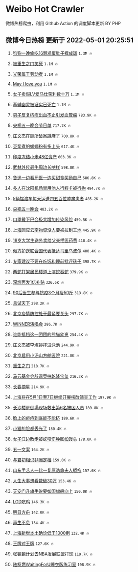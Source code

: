 # Weibo Hot Crawler 



微博热榜爬虫，利用 Github Action 的调度脚本更新 BY PHP 


## 微博今日热榜 更新于 2022-05-01 20:25:51 
1. [狗狗一晚偷吃16颗鸡蛋肚子撑成球](https://s.weibo.com/weibo?q=%23%E7%8B%97%E7%8B%97%E4%B8%80%E6%99%9A%E5%81%B7%E5%90%8316%E9%A2%97%E9%B8%A1%E8%9B%8B%E8%82%9A%E5%AD%90%E6%92%91%E6%88%90%E7%90%83%23&Refer=top) `1.3M 🔥` 

1. [被重生之门笑死](https://s.weibo.com/weibo?q=%23%E8%A2%AB%E9%87%8D%E7%94%9F%E4%B9%8B%E9%97%A8%E7%AC%91%E6%AD%BB%23&Refer=top) `1.1M 🔥` 

1. [光荣属于劳动者](https://s.weibo.com/weibo?q=%23%E5%85%89%E8%8D%A3%E5%B1%9E%E4%BA%8E%E5%8A%B3%E5%8A%A8%E8%80%85%23&Refer=top) `1.1M 🔥` 

1. [May I love you](https://s.weibo.com/weibo?q=May%20I%20love%20you&Refer=top) `1.1M 🔥` 

1. [女子卖假LV爱马仕获利数十万](https://s.weibo.com/weibo?q=%23%E5%A5%B3%E5%AD%90%E5%8D%96%E5%81%87LV%E7%88%B1%E9%A9%AC%E4%BB%95%E8%8E%B7%E5%88%A9%E6%95%B0%E5%8D%81%E4%B8%87%23&Refer=top) `1.1M 🔥` 

1. [基辅幽灵被证实已死亡](https://s.weibo.com/weibo?q=%23%E5%9F%BA%E8%BE%85%E5%B9%BD%E7%81%B5%E8%A2%AB%E8%AF%81%E5%AE%9E%E5%B7%B2%E6%AD%BB%E4%BA%A1%23&Refer=top) `1.1M 🔥` 

1. [男子反复挤痘出血不止引发血管瘤](https://s.weibo.com/weibo?q=%23%E7%94%B7%E5%AD%90%E5%8F%8D%E5%A4%8D%E6%8C%A4%E7%97%98%E5%87%BA%E8%A1%80%E4%B8%8D%E6%AD%A2%E5%BC%95%E5%8F%91%E8%A1%80%E7%AE%A1%E7%98%A4%23&Refer=top) `783.9K 🔥` 

1. [央视五一晚会节目单](https://s.weibo.com/weibo?q=%23%E5%A4%AE%E8%A7%86%E4%BA%94%E4%B8%80%E6%99%9A%E4%BC%9A%E8%8A%82%E7%9B%AE%E5%8D%95%23&Refer=top) `717.7K 🔥` 

1. [庄文杰在厕所破案蹲麻了](https://s.weibo.com/weibo?q=%23%E5%BA%84%E6%96%87%E6%9D%B0%E5%9C%A8%E5%8E%95%E6%89%80%E7%A0%B4%E6%A1%88%E8%B9%B2%E9%BA%BB%E4%BA%86%23&Refer=top) `700.8K 🔥` 

1. [豆浆煮的螺蛳粉有多上头](https://s.weibo.com/weibo?q=%23%E8%B1%86%E6%B5%86%E7%85%AE%E7%9A%84%E8%9E%BA%E8%9B%B3%E7%B2%89%E6%9C%89%E5%A4%9A%E4%B8%8A%E5%A4%B4%23&Refer=top) `617.4K 🔥` 

1. [印度冻结小米48亿资产](https://s.weibo.com/weibo?q=%23%E5%8D%B0%E5%BA%A6%E5%86%BB%E7%BB%93%E5%B0%8F%E7%B1%B348%E4%BA%BF%E8%B5%84%E4%BA%A7%23&Refer=top) `603.3K 🔥` 

1. [武林外传最牛周边长啥样](https://s.weibo.com/weibo?q=%23%E6%AD%A6%E6%9E%97%E5%A4%96%E4%BC%A0%E6%9C%80%E7%89%9B%E5%91%A8%E8%BE%B9%E9%95%BF%E5%95%A5%E6%A0%B7%23&Refer=top) `598.8K 🔥` 

1. [鲁迅一边看牙医一边买甜食奖励自己](https://s.weibo.com/weibo?q=%23%E9%B2%81%E8%BF%85%E4%B8%80%E8%BE%B9%E7%9C%8B%E7%89%99%E5%8C%BB%E4%B8%80%E8%BE%B9%E4%B9%B0%E7%94%9C%E9%A3%9F%E5%A5%96%E5%8A%B1%E8%87%AA%E5%B7%B1%23&Refer=top) `586.8K 🔥` 

1. [多人在沈阳机场冒用他人行程卡被行拘](https://s.weibo.com/weibo?q=%23%E5%A4%9A%E4%BA%BA%E5%9C%A8%E6%B2%88%E9%98%B3%E6%9C%BA%E5%9C%BA%E5%86%92%E7%94%A8%E4%BB%96%E4%BA%BA%E8%A1%8C%E7%A8%8B%E5%8D%A1%E8%A2%AB%E8%A1%8C%E6%8B%98%23&Refer=top) `494.7K 🔥` 

1. [5辆摆渡车每天运送四五百位肿瘤患者](https://s.weibo.com/weibo?q=%235%E8%BE%86%E6%91%86%E6%B8%A1%E8%BD%A6%E6%AF%8F%E5%A4%A9%E8%BF%90%E9%80%81%E5%9B%9B%E4%BA%94%E7%99%BE%E4%BD%8D%E8%82%BF%E7%98%A4%E6%82%A3%E8%80%85%23&Refer=top) `485.2K 🔥` 

1. [央视五一晚会](https://s.weibo.com/weibo?q=%E5%A4%AE%E8%A7%86%E4%BA%94%E4%B8%80%E6%99%9A%E4%BC%9A&Refer=top) `483.2K 🔥` 

1. [口罩戴下巴会极大增加传染风险](https://s.weibo.com/weibo?q=%23%E5%8F%A3%E7%BD%A9%E6%88%B4%E4%B8%8B%E5%B7%B4%E4%BC%9A%E6%9E%81%E5%A4%A7%E5%A2%9E%E5%8A%A0%E4%BC%A0%E6%9F%93%E9%A3%8E%E9%99%A9%23&Refer=top) `459.5K 🔥` 

1. [上海回应云南物资没人要被拉到工地](https://s.weibo.com/weibo?q=%23%E4%B8%8A%E6%B5%B7%E5%9B%9E%E5%BA%94%E4%BA%91%E5%8D%97%E7%89%A9%E8%B5%84%E6%B2%A1%E4%BA%BA%E8%A6%81%E8%A2%AB%E6%8B%89%E5%88%B0%E5%B7%A5%E5%9C%B0%23&Refer=top) `445.9K 🔥` 

1. [18岁大学生送外卖给父亲攒医药费](https://s.weibo.com/weibo?q=%2318%E5%B2%81%E5%A4%A7%E5%AD%A6%E7%94%9F%E9%80%81%E5%A4%96%E5%8D%96%E7%BB%99%E7%88%B6%E4%BA%B2%E6%94%92%E5%8C%BB%E8%8D%AF%E8%B4%B9%23&Refer=top) `418.4K 🔥` 

1. [俄方护送联合国代表抵达马里乌波尔](https://s.weibo.com/weibo?q=%23%E4%BF%84%E6%96%B9%E6%8A%A4%E9%80%81%E8%81%94%E5%90%88%E5%9B%BD%E4%BB%A3%E8%A1%A8%E6%8A%B5%E8%BE%BE%E9%A9%AC%E9%87%8C%E4%B9%8C%E6%B3%A2%E5%B0%94%23&Refer=top) `400.4K 🔥` 

1. [专家建议不要在吃饭和睡前批评孩子](https://s.weibo.com/weibo?q=%23%E4%B8%93%E5%AE%B6%E5%BB%BA%E8%AE%AE%E4%B8%8D%E8%A6%81%E5%9C%A8%E5%90%83%E9%A5%AD%E5%92%8C%E7%9D%A1%E5%89%8D%E6%89%B9%E8%AF%84%E5%AD%A9%E5%AD%90%23&Refer=top) `398.7K 🔥` 

1. [两蛇打架居民楼道上演蛇吞蛇](https://s.weibo.com/weibo?q=%23%E4%B8%A4%E8%9B%87%E6%89%93%E6%9E%B6%E5%B1%85%E6%B0%91%E6%A5%BC%E9%81%93%E4%B8%8A%E6%BC%94%E8%9B%87%E5%90%9E%E8%9B%87%23&Refer=top) `379.9K 🔥` 

1. [深圳再发1亿补贴](https://s.weibo.com/weibo?q=%23%E6%B7%B1%E5%9C%B3%E5%86%8D%E5%8F%911%E4%BA%BF%E8%A1%A5%E8%B4%B4%23&Refer=top) `326.6K 🔥` 

1. [90后医生参与抗疫3个月瘦50斤](https://s.weibo.com/weibo?q=%2390%E5%90%8E%E5%8C%BB%E7%94%9F%E5%8F%82%E4%B8%8E%E6%8A%97%E7%96%AB3%E4%B8%AA%E6%9C%88%E7%98%A650%E6%96%A4%23&Refer=top) `313.8K 🔥` 

1. [且试天下](https://s.weibo.com/weibo?q=%23%E4%B8%94%E8%AF%95%E5%A4%A9%E4%B8%8B%23&Refer=top) `298.2K 🔥` 

1. [北京疫情防控处于最紧要关头](https://s.weibo.com/weibo?q=%23%E5%8C%97%E4%BA%AC%E7%96%AB%E6%83%85%E9%98%B2%E6%8E%A7%E5%A4%84%E4%BA%8E%E6%9C%80%E7%B4%A7%E8%A6%81%E5%85%B3%E5%A4%B4%23&Refer=top) `297.7K 🔥` 

1. [WINNER演唱会](https://s.weibo.com/weibo?q=WINNER%E6%BC%94%E5%94%B1%E4%BC%9A&Refer=top) `286.7K 🔥` 

1. [谁能抵挡这一团团的熊猫幼崽](https://s.weibo.com/weibo?q=%23%E8%B0%81%E8%83%BD%E6%8A%B5%E6%8C%A1%E8%BF%99%E4%B8%80%E5%9B%A2%E5%9B%A2%E7%9A%84%E7%86%8A%E7%8C%AB%E5%B9%BC%E5%B4%BD%23&Refer=top) `254.4K 🔥` 

1. [庄文杰被李淑婷摔进泳池](https://s.weibo.com/weibo?q=%23%E5%BA%84%E6%96%87%E6%9D%B0%E8%A2%AB%E6%9D%8E%E6%B7%91%E5%A9%B7%E6%91%94%E8%BF%9B%E6%B3%B3%E6%B1%A0%23&Refer=top) `244.9K 🔥` 

1. [北京启用小汤山方舱医院](https://s.weibo.com/weibo?q=%23%E5%8C%97%E4%BA%AC%E5%90%AF%E7%94%A8%E5%B0%8F%E6%B1%A4%E5%B1%B1%E6%96%B9%E8%88%B1%E5%8C%BB%E9%99%A2%23&Refer=top) `221.8K 🔥` 

1. [重生之门](https://s.weibo.com/weibo?q=%23%E9%87%8D%E7%94%9F%E4%B9%8B%E9%97%A8%23&Refer=top) `218.7K 🔥` 

1. [马云基金会辟谣竞拍乾隆宝玺](https://s.weibo.com/weibo?q=%23%E9%A9%AC%E4%BA%91%E5%9F%BA%E9%87%91%E4%BC%9A%E8%BE%9F%E8%B0%A3%E7%AB%9E%E6%8B%8D%E4%B9%BE%E9%9A%86%E5%AE%9D%E7%8E%BA%23&Refer=top) `216.3K 🔥` 

1. [长春摘星](https://s.weibo.com/weibo?q=%E9%95%BF%E6%98%A5%E6%91%98%E6%98%9F&Refer=top) `214.9K 🔥` 

1. [上海将在5月1日至7日继续开展核酸筛查工作](https://s.weibo.com/weibo?q=%23%E4%B8%8A%E6%B5%B7%E5%B0%86%E5%9C%A85%E6%9C%881%E6%97%A5%E8%87%B37%E6%97%A5%E7%BB%A7%E7%BB%AD%E5%BC%80%E5%B1%95%E6%A0%B8%E9%85%B8%E7%AD%9B%E6%9F%A5%E5%B7%A5%E4%BD%9C%23&Refer=top) `197.9K 🔥` 

1. [长沙楼房倒塌现场救出第6名被困人员](https://s.weibo.com/weibo?q=%23%E9%95%BF%E6%B2%99%E6%A5%BC%E6%88%BF%E5%80%92%E5%A1%8C%E7%8E%B0%E5%9C%BA%E6%95%91%E5%87%BA%E7%AC%AC6%E5%90%8D%E8%A2%AB%E5%9B%B0%E4%BA%BA%E5%91%98%23&Refer=top) `189.8K 🔥` 

1. [脸上的痘痘到底能不能挤](https://s.weibo.com/weibo?q=%23%E8%84%B8%E4%B8%8A%E7%9A%84%E7%97%98%E7%97%98%E5%88%B0%E5%BA%95%E8%83%BD%E4%B8%8D%E8%83%BD%E6%8C%A4%23&Refer=top) `189.6K 🔥` 

1. [小猫的脸都丢光了](https://s.weibo.com/weibo?q=%23%E5%B0%8F%E7%8C%AB%E7%9A%84%E8%84%B8%E9%83%BD%E4%B8%A2%E5%85%89%E4%BA%86%23&Refer=top) `180.4K 🔥` 

1. [女子江边散步被蛇咬伤肿胀如馒头](https://s.weibo.com/weibo?q=%23%E5%A5%B3%E5%AD%90%E6%B1%9F%E8%BE%B9%E6%95%A3%E6%AD%A5%E8%A2%AB%E8%9B%87%E5%92%AC%E4%BC%A4%E8%82%BF%E8%83%80%E5%A6%82%E9%A6%92%E5%A4%B4%23&Refer=top) `178.0K 🔥` 

1. [五一文案](https://s.weibo.com/weibo?q=%23%E4%BA%94%E4%B8%80%E6%96%87%E6%A1%88%23&Refer=top) `164.2K 🔥` 

1. [与君初相识非洲定档](https://s.weibo.com/weibo?q=%23%E4%B8%8E%E5%90%9B%E5%88%9D%E7%9B%B8%E8%AF%86%E9%9D%9E%E6%B4%B2%E5%AE%9A%E6%A1%A3%23&Refer=top) `159.0K 🔥` 

1. [山东手艺人一比一复原诰命夫人蟒袍](https://s.weibo.com/weibo?q=%23%E5%B1%B1%E4%B8%9C%E6%89%8B%E8%89%BA%E4%BA%BA%E4%B8%80%E6%AF%94%E4%B8%80%E5%A4%8D%E5%8E%9F%E8%AF%B0%E5%91%BD%E5%A4%AB%E4%BA%BA%E8%9F%92%E8%A2%8D%23&Refer=top) `157.6K 🔥` 

1. [人生大事想看数破30万](https://s.weibo.com/weibo?q=%23%E4%BA%BA%E7%94%9F%E5%A4%A7%E4%BA%8B%E6%83%B3%E7%9C%8B%E6%95%B0%E7%A0%B430%E4%B8%87%23&Refer=top) `153.4K 🔥` 

1. [天安门升旗手说要如国旗般向上](https://s.weibo.com/weibo?q=%23%E5%A4%A9%E5%AE%89%E9%97%A8%E5%8D%87%E6%97%97%E6%89%8B%E8%AF%B4%E8%A6%81%E5%A6%82%E5%9B%BD%E6%97%97%E8%88%AC%E5%90%91%E4%B8%8A%23&Refer=top) `150.0K 🔥` 

1. [LGD吃鸡](https://s.weibo.com/weibo?q=%23LGD%E5%90%83%E9%B8%A1%23&Refer=top) `146.3K 🔥` 

1. [明日方舟](https://s.weibo.com/weibo?q=%23%E6%98%8E%E6%97%A5%E6%96%B9%E8%88%9F%23&Refer=top) `142.0K 🔥` 

1. [声生不息](https://s.weibo.com/weibo?q=%E5%A3%B0%E7%94%9F%E4%B8%8D%E6%81%AF&Refer=top) `134.4K 🔥` 

1. [上海新增本土确诊低于1000例](https://s.weibo.com/weibo?q=%23%E4%B8%8A%E6%B5%B7%E6%96%B0%E5%A2%9E%E6%9C%AC%E5%9C%9F%E7%A1%AE%E8%AF%8A%E4%BD%8E%E4%BA%8E1000%E4%BE%8B%23&Refer=top) `132.4K 🔥` 

1. [王牌对王牌](https://s.weibo.com/weibo?q=%23%E7%8E%8B%E7%89%8C%E5%AF%B9%E7%8E%8B%E7%89%8C%23&Refer=top) `127.6K 🔥` 

1. [张镇麟计划去NBA发展联盟打球](https://s.weibo.com/weibo?q=%23%E5%BC%A0%E9%95%87%E9%BA%9F%E8%AE%A1%E5%88%92%E5%8E%BBNBA%E5%8F%91%E5%B1%95%E8%81%94%E7%9B%9F%E6%89%93%E7%90%83%23&Refer=top) `119.7K 🔥` 

1. [陆柯燃WaitingForU睡衣版练习室](https://s.weibo.com/weibo?q=%23%E9%99%86%E6%9F%AF%E7%87%83WaitingForU%E7%9D%A1%E8%A1%A3%E7%89%88%E7%BB%83%E4%B9%A0%E5%AE%A4%23&Refer=top) `108.9K 🔥` 

